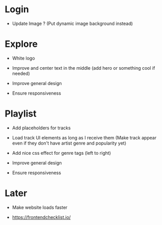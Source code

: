# Login

* Update Image ? (Put dynamic image background instead)

# Explore

* White logo

* Improve and center text in the middle (add hero or something cool if needed)

* Improve general design

* Ensure responsiveness

# Playlist

* Add placeholders for tracks

* Load track UI elements as long as I receive them (Make track appear even if they don't have artist genre and popularity yet)

* Add nice css effect for genre tags (left to right)

* Improve general design

* Ensure responsiveness

# Later

* Make website loads faster

* https://frontendchecklist.io/
